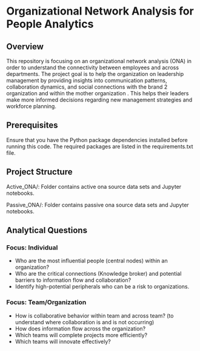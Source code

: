 # Organizational Network Analysis for People Analytics 


## Overview

 This repository is focusing on an organizational network analysis (ONA) in order to understand the connectivity between employees and across departments. The project goal is to help the organization on leadership management by providing insights into communication patterns, collaboration dynamics, and social connections with the brand 2 organization and within the mother organization . This helps their leaders make more informed decisions regarding new management strategies and workforce planning.

## Prerequisites

Ensure that you have the Python package dependencies installed before running this code. The required packages are listed in the requirements.txt file.

## Project Structure

Active_ONA/: Folder contains active ona source data sets and Jupyter notebooks.

Passive_ONA/: Folder contains passive ona source data sets and Jupyter notebooks.


## Analytical Questions

### Focus: Individual
* Who are the most influential people (central nodes) within an organization?
* Who are the critical connections (Knowledge broker) and potential barriers to information flow and collaboration?
* Identify high-potential peripherals who can be a risk to organizations.

### Focus: Team/Organization
* How is collaborative behavior within team and across team? (to understand
 where collaboration is and is not occurring)
* How does information flow across the organization? 
* Which teams will complete projects more efficiently?
* Which teams will innovate effectively?

